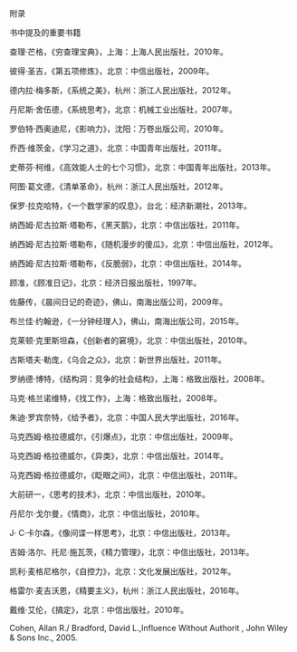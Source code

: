 
附录

书中提及的重要书籍


查理·芒格，《穷查理宝典》，上海：上海人民出版社，2010年。

彼得·圣吉，《第五项修炼》，北京：中信出版社，2009年。

德内拉·梅多斯，《系统之美》，杭州：浙江人民出版社，2012年。

丹尼斯·舍伍德，《系统思考》，北京：机械工业出版社，2007年。

罗伯特·西奥迪尼，《影响力》，沈阳：万卷出版公司，2010年。

乔西·维茨金，《学习之道》，北京：中国青年出版社，2011年。

史蒂芬·柯维，《高效能人士的七个习惯》，北京：中国青年出版社，2013年。

阿图·葛文德，《清单革命》，杭州：浙江人民出版社，2012年。

保罗·拉克哈特，《一个数学家的叹息》，台北：经济新潮社，2013年。

纳西姆·尼古拉斯·塔勒布，《黑天鹅》，北京：中信出版社，2011年。

纳西姆·尼古拉斯·塔勒布，《随机漫步的傻瓜》，北京：中信出版社，2012年。

纳西姆·尼古拉斯·塔勒布，《反脆弱》，北京：中信出版社，2014年。

顾准，《顾准日记》，北京：经济日报出版社，1997年。

佐藤传，《晨间日记的奇迹》，佛山，南海出版公司，2009年。

布兰佳·约翰逊，《一分钟经理人》，佛山，南海出版公司，2015年。

克莱顿·克里斯坦森，《创新者的窘境》，北京：中信出版社，2010年。

古斯塔夫·勒庞，《乌合之众》，北京：新世界出版社，2011年。

罗纳德·博特，《结构洞：竞争的社会结构》，上海：格致出版社，2008年。

马克·格兰诺维特，《找工作》，上海：格致出版社，2008年。

朱迪·罗宾奈特，《给予者》，北京：中国人民大学出版社，2016年。

马克西姆·格拉德威尔，《引爆点》，北京：中信出版社，2009年。

马克西姆·格拉德威尔，《异类》，北京：中信出版社，2014年。

马克西姆·格拉德威尔，《眨眼之间》，北京：中信出版社，2011年。

大前研一，《思考的技术》，北京：中信出版社，2010年。

丹尼尔·戈尔曼，《情商》，北京：中信出版社，2010年。

J· C·卡尔森，《像间谍一样思考》，北京：中信出版社，2013年。

吉姆·洛尔、托尼·施瓦茨，《精力管理》，北京：中信出版社，2013年。

凯利·麦格尼格尔，《自控力》，北京：文化发展出版社，2012年。

格雷尔·麦吉沃恩，《精要主义》，杭州：浙江人民出版社，2016年。

戴维·艾伦，《搞定》，北京：中信出版社，2010年。

Cohen, Allan R./ Bradford, David L.,Influence Without Authorit , John Wiley & Sons Inc., 2005.




